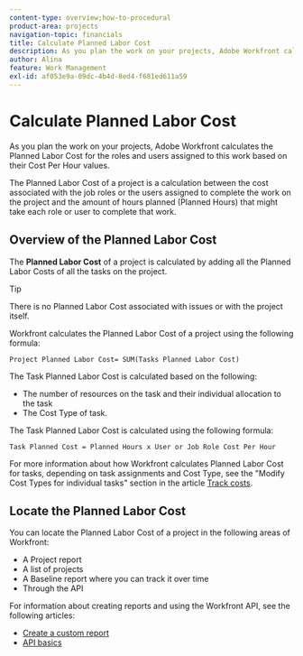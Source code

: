 ```yaml
---
content-type: overview;how-to-procedural
product-area: projects
navigation-topic: financials
title: Calculate Planned Labor Cost
description: As you plan the work on your projects, Adobe Workfront calculates the Planned Labor Cost for the roles and users assigned to this work based on their Cost Per Hour values.
author: Alina
feature: Work Management
exl-id: af053e9a-09dc-4b4d-8ed4-f681ed611a59
---
```

# Calculate Planned Labor Cost

As you plan the work on your projects, Adobe Workfront calculates the Planned Labor Cost for the roles and users assigned to this work based on their Cost Per Hour values.

The Planned Labor Cost of a project is a calculation between the cost associated with the job roles or the users assigned to complete the work on the project and the amount of hours planned (Planned Hours) that might take each role or user to complete that work.

## Overview of the Planned Labor Cost

The **Planned Labor Cost** of a project is calculated by adding all the Planned Labor Costs of all the tasks on the project.

>[!TIP]
>
>There is no Planned Labor Cost associated with issues or with the project itself.

Workfront calculates the Planned Labor Cost of a project using the following formula:

```
Project Planned Labor Cost= SUM(Tasks Planned Labor Cost)
```

The Task Planned Labor Cost is calculated based on the following:

* The number of resources on the task and their individual allocation to the task
* The Cost Type of task.

The Task Planned Labor Cost is calculated using the following formula:

```
Task Planned Cost = Planned Hours x User or Job Role Cost Per Hour
```

For more information about how Workfront calculates Planned Labor Cost for tasks, depending on task assignments and Cost Type, see the "Modify Cost Types for individual tasks" section in the article [Track costs](../../../manage-work/projects/project-finances/track-costs.md).

## Locate the Planned Labor Cost

You can locate the Planned Labor Cost of a project in the following areas of Workfront:

* A Project report
* A list of projects
* A Baseline report where you can track it over time
* Through the API

For information about creating reports and using the Workfront API, see the following articles:

* [Create a custom report](../../../reports-and-dashboards/reports/creating-and-managing-reports/create-custom-report.md) 
* [API basics](../../../wf-api/general/api-basics.md)
